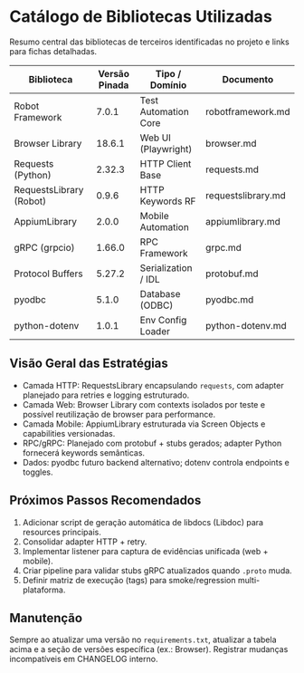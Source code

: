 # Catálogo de Bibliotecas Utilizadas

Resumo central das bibliotecas de terceiros identificadas no projeto e links para fichas detalhadas.

| Biblioteca | Versão Pinada | Tipo / Domínio | Documento |
|------------|---------------|----------------|-----------|
| Robot Framework | 7.0.1 | Test Automation Core | robotframework.md |
| Browser Library | 18.6.1 | Web UI (Playwright) | browser.md |
| Requests (Python) | 2.32.3 | HTTP Client Base | requests.md |
| RequestsLibrary (Robot) | 0.9.6 | HTTP Keywords RF | requestslibrary.md |
| AppiumLibrary | 2.0.0 | Mobile Automation | appiumlibrary.md |
| gRPC (grpcio) | 1.66.0 | RPC Framework | grpc.md |
| Protocol Buffers | 5.27.2 | Serialization / IDL | protobuf.md |
| pyodbc | 5.1.0 | Database (ODBC) | pyodbc.md |
| python-dotenv | 1.0.1 | Env Config Loader | python-dotenv.md |

## Visão Geral das Estratégias
- Camada HTTP: RequestsLibrary encapsulando `requests`, com adapter planejado para retries e logging estruturado.
- Camada Web: Browser Library com contexts isolados por teste e possível reutilização de browser para performance.
- Camada Mobile: AppiumLibrary estruturada via Screen Objects e capabilities versionadas.
- RPC/gRPC: Planejado com protobuf + stubs gerados; adapter Python fornecerá keywords semânticas.
- Dados: pyodbc futuro backend alternativo; dotenv controla endpoints e toggles.

## Próximos Passos Recomendados
1. Adicionar script de geração automática de libdocs (Libdoc) para resources principais.
2. Consolidar adapter HTTP + retry.
3. Implementar listener para captura de evidências unificada (web + mobile).
4. Criar pipeline para validar stubs gRPC atualizados quando `.proto` muda.
5. Definir matriz de execução (tags) para smoke/regression multi-plataforma.

## Manutenção
Sempre ao atualizar uma versão no `requirements.txt`, atualizar a tabela acima e a seção de versões específica (ex.: Browser). Registrar mudanças incompatíveis em CHANGELOG interno.

